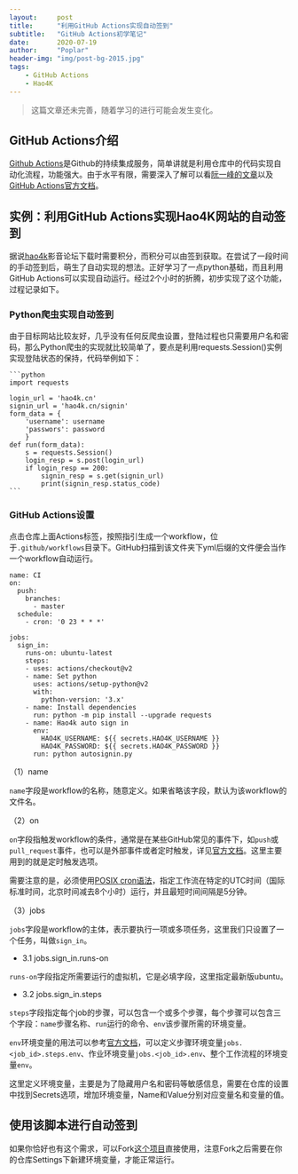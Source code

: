 ```yaml
---
layout:     post
title:      "利用GitHub Actions实现自动签到"
subtitle:   "GitHub Actions初学笔记"
date:       2020-07-19
author:     "Poplar"
header-img: "img/post-bg-2015.jpg"
tags:
    - GitHub Actions
    - Hao4K
---
```


> 这篇文章还未完善，随着学习的进行可能会发生变化。

## GitHub Actions介绍

[Github Actions](https://github.com/features/actions)是Github的持续集成服务，简单讲就是利用仓库中的代码实现自动化流程，功能强大。由于水平有限，需要深入了解可以看[阮一峰的文章](http://www.ruanyifeng.com/blog/2019/09/getting-started-with-github-actions.html)以及[GitHub Actions官方文档](https://docs.github.com/cn/actions)。

## 实例：利用GitHub Actions实现Hao4K网站的自动签到

据说[hao4k](https://www.hao4k.cn/)影音论坛下载时需要积分，而积分可以由签到获取。在尝试了一段时间的手动签到后，萌生了自动实现的想法。正好学习了一点python基础，而且利用GitHub Actions可以实现自动运行。经过2个小时的折腾，初步实现了这个功能，过程记录如下。

### Python爬虫实现自动签到

由于目标网站比较友好，几乎没有任何反爬虫设置，登陆过程也只需要用户名和密码，那么Python爬虫的实现就比较简单了，要点是利用requests.Session()实例实现登陆状态的保持，代码举例如下：

	```python
	import requests
	
	login_url = 'hao4k.cn'
	signin_url = 'hao4k.cn/signin'
	form_data = {
		'username': username
		'passwors': password
		}
	def run(form_data):
		s = requests.Session()
		login_resp = s.post(login_url)
		if login_resp == 200:
			signin_resp = s.get(signin_url)
			print(signin_resp.status_code)
	```

### GitHub Actions设置

点击仓库上面Actions标签，按照指引生成一个workflow，位于`.github/workflows`目录下。GitHub扫描到该文件夹下yml后缀的文件便会当作一个workflow自动运行。

	name: CI
	on:
	  push:
	    branches: 
	      - master
	  schedule:
	    - cron: '0 23 * * *'
		
	jobs:
	  sign_in:
	    runs-on: ubuntu-latest
	    steps:
	    - uses: actions/checkout@v2
	    - name: Set python
	      uses: actions/setup-python@v2
	      with:
	        python-version: '3.x'
	    - name: Install dependencies
	      run: python -m pip install --upgrade requests
	    - name: Hao4k auto sign in
	      env:
	        HAO4K_USERNAME: ${{ secrets.HAO4K_USERNAME }}
	        HAO4K_PASSWORD: ${{ secrets.HAO4K_PASSWORD }}
	      run: python autosignin.py

（1）name  

`name`字段是workflow的名称，随意定义。如果省略该字段，默认为该workflow的文件名。

（2）on

`on`字段指触发workflow的条件，通常是在某些GitHub常见的事件下，如`push`或`pull_request`事件，也可以是外部事件或者定时触发，详见[官方文档](https://docs.github.com/cn/actions/reference/events-that-trigger-workflows)。这里主要用到的就是定时触发选项。

需要注意的是，必须使用[POSIX cron语法](https://pubs.opengroup.org/onlinepubs/9699919799/utilities/crontab.html)，指定工作流在特定的UTC时间（国际标准时间，北京时间减去8个小时）运行，并且最短时间间隔是5分钟。

（3）jobs

`jobs`字段是workflow的主体，表示要执行一项或多项任务，这里我们只设置了一个任务，叫做`sign_in`。

- 3.1 jobs.sign_in.runs-on

`runs-on`字段指定所需要运行的虚拟机，它是必填字段，这里指定最新版ubuntu。

- 3.2 jobs.sign_in.steps

`steps`字段指定每个job的步骤，可以包含一个或多个步骤，每个步骤可以包含三个字段：`name`步骤名称、`run`运行的命令、`env`该步骤所需的环境变量。

`env`环境变量的用法可以参考[官方文档](https://docs.github.com/cn/actions/configuring-and-managing-workflows/using-environment-variables)，可以定义步骤环境变量`jobs.<job_id>.steps.env`、作业环境变量`jobs.<job_id>.env`、整个工作流程的环境变量`env`。

这里定义环境变量，主要是为了隐藏用户名和密码等敏感信息，需要在仓库的设置中找到Secrets选项，增加环境变量，Name和Value分别对应变量名和变量的值。

## 使用该脚本进行自动签到

如果你恰好也有这个需求，可以Fork[这个项目](https://github.com/bychen009/hao4k-auto-sign-in)直接使用，注意Fork之后需要在你的仓库Settings下新建环境变量，才能正常运行。


